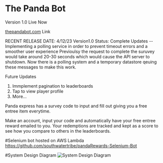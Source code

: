 # The Panda Bot

Version 1.0 Live Now

[thepandabot.com](https://thepandabot.com/login) Link

RECENT RELEASE
DATE: 4/12/23
Version1.0
Status: Complete
Updates --
Implementing a polling service in order to prevent timeout errors and a smoother user experience
Previoulsy the request to complete the suruvey would take around 20-30 seconds which would cause the API server to shutdown.
Now there is a polling system and a temporary datastore qeuing these messages to make this work.


Future Updates

1. Immplement pagination to leaderboards
2. Tap to view player profile
3. More...

Panda express has a survey code to input and fill out giving you a free entree item everytime.

Make an account, input your code and automatically have your free entree reward emailed to you.
Your redemptions are tracked and kept as a score to see how you compare to others in the leaderboards.

#Selenium bot hosted on AWS Lambda
https://github.com/southwatertribe/pandaRewards-Selenium-Bot

#System Design Diagram
![System Design Diagram](https://user-images.githubusercontent.com/94877162/209587615-6bf4697c-be47-46c9-9fa1-ae37114196d4.jpeg)

